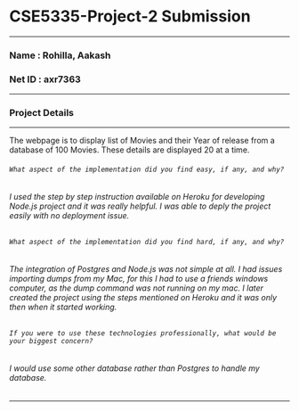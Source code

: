 CSE5335-Project-2 Submission
============================
---

### Name : Rohilla, Aakash
### Net ID : axr7363
---

### Project Details
---

The webpage is to display list of Movies and their Year of release from a database of 100 Movies. These details are displayed 20 at a time.

###### `What aspect of the implementation did you find easy, if any, and why?`
######  I used the step by step instruction available on Heroku for developing Node.js project and it was really helpful. I was able to deply the project easily with no deployment issue.

###### `What aspect of the implementation did you find hard, if any, and why?`
###### The integration of Postgres and Node.js was not simple at all. I had issues importing dumps from my Mac, for this I had to use a friends windows computer, as the dump command was not running on my mac. I later created the project using the steps mentioned on Heroku and it was only then when it started working.

###### `If you were to use these technologies professionally, what would be your biggest concern?`
###### I would use some other database rather than Postgres to handle my database.

---